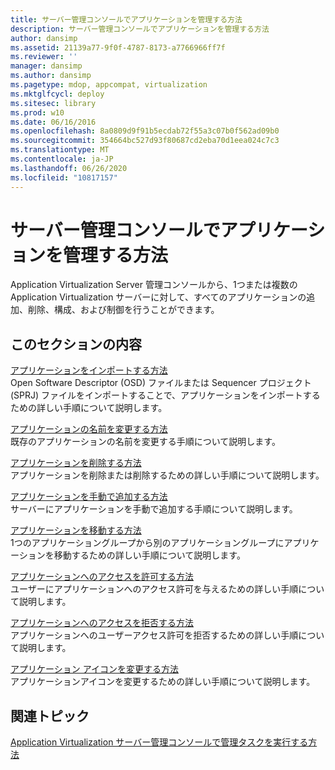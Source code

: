```yaml
---
title: サーバー管理コンソールでアプリケーションを管理する方法
description: サーバー管理コンソールでアプリケーションを管理する方法
author: dansimp
ms.assetid: 21139a77-9f0f-4787-8173-a7766966ff7f
ms.reviewer: ''
manager: dansimp
ms.author: dansimp
ms.pagetype: mdop, appcompat, virtualization
ms.mktglfcycl: deploy
ms.sitesec: library
ms.prod: w10
ms.date: 06/16/2016
ms.openlocfilehash: 8a0809d9f91b5ecdab72f55a3c07b0f562ad09b0
ms.sourcegitcommit: 354664bc527d93f80687cd2eba70d1eea024c7c3
ms.translationtype: MT
ms.contentlocale: ja-JP
ms.lasthandoff: 06/26/2020
ms.locfileid: "10817157"
---
```

# サーバー管理コンソールでアプリケーションを管理する方法


Application Virtualization Server 管理コンソールから、1つまたは複数の Application Virtualization サーバーに対して、すべてのアプリケーションの追加、削除、構成、および制御を行うことができます。

## このセクションの内容


<a href="" id="how-to-import-an-application"></a>[アプリケーションをインポートする方法](how-to-import-an-applicationserver.md)  
Open Software Descriptor (OSD) ファイルまたは Sequencer プロジェクト (SPRJ) ファイルをインポートすることで、アプリケーションをインポートするための詳しい手順について説明します。

<a href="" id="how-to-rename-an-application"></a>[アプリケーションの名前を変更する方法](how-to-rename-an-application.md)  
既存のアプリケーションの名前を変更する手順について説明します。

<a href="" id="how-to-delete-an-application"></a>[アプリケーションを削除する方法](how-to-delete-an-application-server.md)  
アプリケーションを削除または削除するための詳しい手順について説明します。

<a href="" id="how-to-manually-add-an-application"></a>[アプリケーションを手動で追加する方法](how-to-manually-add-an-application.md)  
サーバーにアプリケーションを手動で追加する手順について説明します。

<a href="" id="how-to-move-an-application"></a>[アプリケーションを移動する方法](how-to-move-an-application.md)  
1つのアプリケーショングループから別のアプリケーショングループにアプリケーションを移動するための詳しい手順について説明します。

<a href="" id="how-to-grant-access-to-an-application"></a>[アプリケーションへのアクセスを許可する方法](how-to-grant-access-to-an-application.md)  
ユーザーにアプリケーションへのアクセス許可を与えるための詳しい手順について説明します。

<a href="" id="how-to-deny-access-to-an-application"></a>[アプリケーションへのアクセスを拒否する方法](how-to-deny-access-to-an-application.md)  
アプリケーションへのユーザーアクセス許可を拒否するための詳しい手順について説明します。

<a href="" id="how-to-change-an-application-icon"></a>[アプリケーション アイコンを変更する方法](how-to-change-an-application-iconserver.md)  
アプリケーションアイコンを変更するための詳しい手順について説明します。

## 関連トピック


[Application Virtualization サーバー管理コンソールで管理タスクを実行する方法](how-to-perform-administrative-tasks-in-the-application-virtualization-server-management-console.md)

 

 





